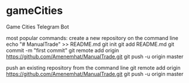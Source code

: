 # gameCities
Game Cities Telegram Bot


most popular commands:
create a new repository on the command line
echo "# ManualTrade" >> README.md
git init
git add README.md
git commit -m "first commit"
git remote add origin https://github.com/Amenemhat/ManualTrade.git
git push -u origin master

push an existing repository from the command line
git remote add origin https://github.com/Amenemhat/ManualTrade.git
git push -u origin master
